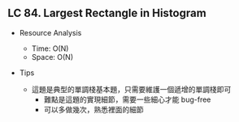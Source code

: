 ## LC 84. Largest Rectangle in Histogram
- Resource Analysis
    - Time: O(N)
    - Space: O(N)

- Tips
    - 這題是典型的單調棧基本題，只需要維護一個遞增的單調棧即可
        - 難點是這題的實現細節，需要一些細心才能 bug-free
        - 可以多做幾次，熟悉裡面的細節